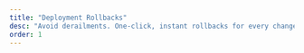 ```yaml
---
title: "Deployment Rollbacks"
desc: "Avoid derailments. One-click, instant rollbacks for every change."
order: 1
---
```

<svg
    width="24"
    height="24"
    viewBox="0 0 24 24"
    fill="none"
    stroke-width="2"
    stroke-linecap="round"
    stroke-linejoin="round"
    class="feather feather-users stroke-green-1"
    ><path d="M1 4v6h6"></path><path d="M3.51 15a9 9 0 1 0 2.13-9.36L1 10"
    ></path>
</svg>